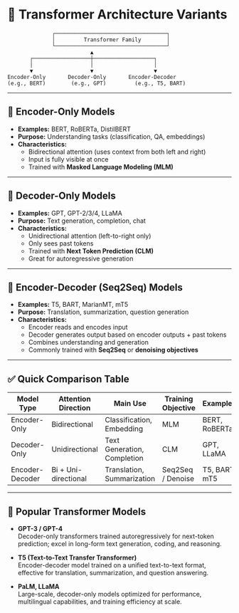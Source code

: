 
# 🔧 Transformer Architecture Variants

```
              ┌───────────────────────────────────┐
              │         Transformer Family        │
              └───────────────────────────────────┘
                          ▲
       ┌──────────────────┼───────────────────┐
       │                  │                   │
       ▼                  ▼                   ▼
Encoder-Only       Decoder-Only       Encoder-Decoder
(e.g., BERT)        (e.g., GPT)         (e.g., T5, BART)
```

---

## 🔹 Encoder-Only Models

- **Examples:** BERT, RoBERTa, DistilBERT  
- **Purpose:** Understanding tasks (classification, QA, embeddings)  
- **Characteristics:**
  - Bidirectional attention (uses context from both left and right)
  - Input is fully visible at once
  - Trained with **Masked Language Modeling (MLM)**

---

## 🔹 Decoder-Only Models

- **Examples:** GPT, GPT-2/3/4, LLaMA  
- **Purpose:** Text generation, completion, chat  
- **Characteristics:**
  - Unidirectional attention (left-to-right only)
  - Only sees past tokens
  - Trained with **Next Token Prediction (CLM)**
  - Great for autoregressive generation

---

## 🔹 Encoder-Decoder (Seq2Seq) Models

- **Examples:** T5, BART, MarianMT, mT5  
- **Purpose:** Translation, summarization, question generation  
- **Characteristics:**
  - Encoder reads and encodes input
  - Decoder generates output based on encoder outputs + past tokens
  - Combines understanding and generation
  - Commonly trained with **Seq2Seq** or **denoising objectives**

---

## ✅ Quick Comparison Table

| Model Type       | Attention Direction | Main Use                     | Training Objective | Examples            |
|------------------|---------------------|------------------------------|--------------------|---------------------|
| Encoder-Only     | Bidirectional       | Classification, Embedding    | MLM                | BERT, RoBERTa       |
| Decoder-Only     | Unidirectional      | Text Generation, Completion  | CLM                | GPT, LLaMA          |
| Encoder-Decoder  | Bi + Uni-directional| Translation, Summarization   | Seq2Seq / Denoise  | T5, BART, mT5       |

---

## 🌟 Popular Transformer Models

- **GPT-3 / GPT-4**  
  Decoder-only transformers trained autoregressively for next-token prediction; excel in long-form text generation, coding, and reasoning.

- **T5 (Text-to-Text Transfer Transformer)**  
  Encoder-decoder model trained on a unified text-to-text format, effective for translation, summarization, and question answering.

- **PaLM, LLaMA**  
  Large-scale, decoder-only models optimized for performance, multilingual capabilities, and training efficiency at scale.
